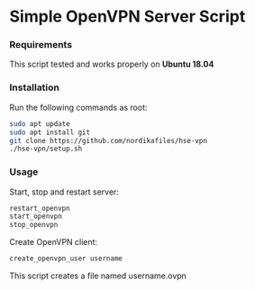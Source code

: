 # Simple OpenVPN Server Script
### Requirements
This script tested and works properly on **Ubuntu 18.04**
### Installation
Run the following commands as root:
```bash
sudo apt update
sudo apt install git
git clone https://github.com/nordikafiles/hse-vpn
./hse-vpn/setup.sh
```
### Usage
Start, stop and restart server:
```bash
restart_openvpn
start_openvpn
stop_openvpn
```
Create OpenVPN client:
```bash
create_openvpn_user username
```
This script creates a file named username.ovpn